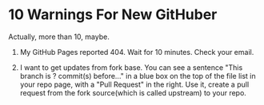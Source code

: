 # 10 Warnings For New GitHuber

Actually, more than 10, maybe.

1. My GitHub Pages reported 404.
	Wait for 10 minutes.
	Check your email.

2. I want to get updates from fork base.
	You can see a sentence "This branch is ? commit(s) before..." in a blue box on the top of the file list in your repo page, with a "Pull Request" in the right. Use it, create a pull request from the fork source(which is called upstream) to your repo.
